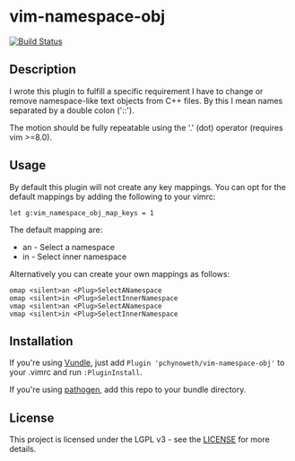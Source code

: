 vim-namespace-obj
=================

[![Build Status](https://travis-ci.org/pchynoweth/vim-namespace-obj.svg?branch=master)](https://travis-ci.org/pchynoweth/vim-namespace-obj)

Description
-----------
I wrote this plugin to fulfill a specific requirement I have to change or remove
namespace-like text objects from C++ files.  By this I mean names separated by a
double colon ('::').

The motion should be fully repeatable using the '.' (dot) operator (requires vim >=8.0).

Usage
-----
By default this plugin will not create any key mappings.  You can opt for the
default mappings by adding the following to your vimrc:

```vim
let g:vim_namespace_obj_map_keys = 1
```

The default mapping are:
* an - Select a namespace
* in - Select inner namespace

Alternatively you can create your own mappings as follows:

```vim
omap <silent>an <Plug>SelectANamespace
omap <silent>in <Plug>SelectInnerNamespace
vmap <silent>an <Plug>SelectANamespace
vmap <silent>in <Plug>SelectInnerNamespace
```

Installation
------------
If you're using [Vundle](https://github.com/VundleVim/Vundle.vim),
just add `Plugin 'pchynoweth/vim-namespace-obj'` to your .vimrc and run `:PluginInstall`.

If you're using [pathogen](https://github.com/tpope/vim-pathogen),
add this repo to your bundle directory.

License
-------
This project is licensed under the LGPL v3 - see the [LICENSE](LICENSE) for more details.
